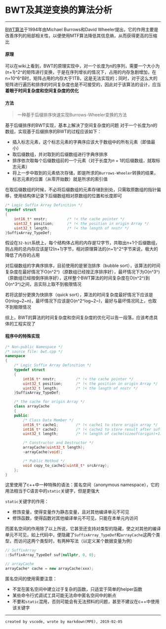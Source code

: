 # BWT及其逆变换的算法分析

---

[BWT算法](https://en.wikipedia.org/wiki/Burrows%E2%80%93Wheeler_transform)于1994年由Michael Burrows和David Wheeler提出，它的作用主要是改善序列的局部相关性，以便使用MTF算法降低其信息熵，从而获得更高的压缩比

#### 原理
可以在wiki上看到，BWT的原理实现中，对一个长度为n的序列，需要一个大小为(n+1)^2^的矩阵进行变换，于是在序列增长的情况下，占用的内存急剧增加，在n=10^6^B时，矩阵占用的内存大于1TB，这是无法实现的；同时，对于这么大的矩阵进行遍历和排序的时间复杂度也是不可接受的，因此对于该算法的设计，应当**着眼于时间复杂度和空间复杂度的优化**

#### 方法
> 一种基于后缀排序快速实现Burrows-Wheeler变换的方法

基于后缀排序的BWT实现，基本上解决了空间复杂度的问题
对于一个长度为$n$的数组，实现基于后缀排序的BWT的过程应该如下：
+ 插入标志元素，这个标志元素的字典序应该大于数组中的所有元素（即值最小） 
+ 取后缀数组，并对取到的后缀数组进行字典序排序
+ 排序依次取每个后缀数组前的一个元素（对于长度为$n+1$的后缀数组，就取标志元素）
+ 将上一步中取到的元素依次存储，即是所求的`Burrows-Wheeler`转换的结果，标志元素的位置（从零开始数）就是所求的索引值  

在取后缀数组的时候，不必将后缀数组的元素存储到别处，只需取原数组的指针偏移，使用结构体记录下后缀数组相对原数组的位置和长度即可
```c++
/* Logic Suffix Array Definition */
typedef struct 
{
	int16_t* nnstr;			/* !< the cache pointer */
	uint32_t position;		/* !< the position in origin Array */
	uint32_t length;		/* !< the length of nnstr */
}SuffixArray_TypeDef;
```
假设在`32-bit`系统上，每个结构体占用的内存是12字节，共取出n+1个后缀数组，则占用的总内存应该是12(n+1)字节，相对原理算法的(n+1)^2^字节来说，极大的降低了内存的占用

对后缀数组的字典序排序，目前使用的是冒泡排序（bubble sort），该算法的时间复杂度在最好情况下O(n^2^)（原数组已经按正序排序好），最坏情况下为O(n^3^)（原数组已经按倒序排序好），这样整个BWT算法的时间复杂度在O(n^2^)到O(n^3^)之间，且实际上取不到极限情况

若将这部分更换为快排序（quick sort），算法的时间复杂度最好情况下应该是O(nlog~2~n)，最坏情况下应该是O(n^2^log~2~)，最好与最坏情况同上，也取不到极限情况

综上，BWT的算法的时间复杂度和空间复杂度的优化可以告一段落，应该考虑具体的工程实现了

#### 程序中的特殊实现
```c++
/* Non-public Namespace */
/* source file: bwt.cpp */
namespace 
{
	/* Logic Suffix Array Definition */
	typedef struct 
	{
		int16_t* nnstr;			/* !< the cache pointer */
		uint32_t position;		/* !< the position in origin Array */
		uint32_t length;		/* !< the length of nnstr */
	}SuffixArray_TypeDef;

	/* the cache for origin Array */
	class arrayCache
	{
	public:
		/* Class Data Member */
		int16_t* cache1;		/* !< cache1 to store origin array */
		int16_t* cache2;		/* !< cache2 to store result after suffix sort */
		uint32_t length;		/* !< length of cache(sizeof(origin)+1) */

		/* Constructor and Destructor */
		arrayCache(uint32_t length);
		~arrayCache(void);

		/* Public Method */
		void copy_to_cache1(uint8_t* srcArray);
	};
}
```
这里使用了c++中一种特殊的语法：匿名空间（anonymous namespace），它的用法相当于C语言中的`static`关键字，但是更强大

`static`关键字的作用：
- 修饰变量，使得变量作为静态变量，且对其他编译单元不可见
- 修饰函数，使得函数对其他编译单元不可见，只能在本单元内访问

而匿名空间的作用除了以上所说，它甚至还支持对类型的隐藏，使之对其他的编译单元不可见，如上代码中，便隐藏了`SuffixArray_TypeDef`和`arrayCache`这两个类型，而访问这两个类型时，有两种写法（以定义某个数据变量为例）

```c++
// SuffixArray
::SuffixArray_TypeDef suf{nullptr, 0, 0};

// arrayCache
arrayCache* cache = new arrayCache(xxx);
```

匿名空间的使用需要注意：
+ 不宜在匿名空间中建立过于复杂的函数，只适宜于简单的helper函数
+ 某些命令行式调试工具可能无法命中匿名空间中的断点
+ 不要和`static`混用，否则可能会有无法预料的问题，甚至不建议在c++中使用该关键字

---
`created by vscode, wrote by markdown(MPE), 2019-02-05`
